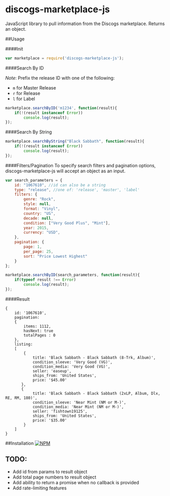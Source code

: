 # discogs-marketplace-js

JavaScript library to pull information from the Discogs marketplace.  Returns an object.


##Usage

####Init

````javascript
var marketplace = require('discogs-marketplace-js');
````

####Search By ID

*Note*: Prefix the release ID with one of the following:

- `m` for Master Release
- `r` for Release
- `l` for Label

````javascript
marketplace.searchByID('m1234', function(result){
	if(!(result instanceof Error))
		console.log(result);
});
````

####Search By String

````javascript
marketplace.searchByString("Black Sabbath", function(result){
	if(!(result instanceof Error))
		console.log(result);
});
````

####Filters/Pagination
To specify search filters and pagination options, discogs-marketplace-js will accept an object as an input.

````javascript
var search_parameters = {
	id: "1067610", //id can also be a string
	type: "release", //one of: 'release', 'master', 'label'
	filters: {
		genre: "Rock",
		style: null,
		format: "Vinyl",
		country: "US",
		decade: null,
		condition: ["Very Good Plus", "Mint"],
		year: 2015,
		currency: "USD",
	},
	pagination: {
		page: 1,
		per_page: 25,
		sort: "Price Lowest Highest"
	}
};

marketplace.searchByID(search_parameters, function(result){
	if(typeof result !== Error)
		console.log(result);
});
````

####Result

````
{
	id: '1067610',
	pagination: 
	{ 
		items: 1112, 
		hasNext: true
		totalPages : 0 
	},
  	listing: 
   	[ 
   		{	
   			title: 'Black Sabbath - Black Sabbath (8-Trk, Album)',
       		condition_sleeve: 'Very Good (VG)',
	       	condition_media: 'Very Good (VG)',
	       	seller: 'easeup',
	       	ships_from: 'United States',
	       	price: '$45.00' 
	   },
	   { 
	   		title: 'Black Sabbath - Black Sabbath (2xLP, Album, Dlx, RE, RM, 180)',
		    condition_sleeve: 'Near Mint (NM or M-)',
		    condition_media: 'Near Mint (NM or M-)',
		    seller: 'fishtown19125',
		    ships_from: 'United States',
		    price: '$35.00' 
		}
	]
}
````


##Installation
[![NPM](https://nodei.co/npm/discogs-marketplace-js.png)](https://nodei.co/npm/discogs-marketplace-js/)

## TODO:
* Add id from params to result object
* Add total page numbers to result object
* Add ability to return a promise when no callback is provided
* Add rate-limiting features
